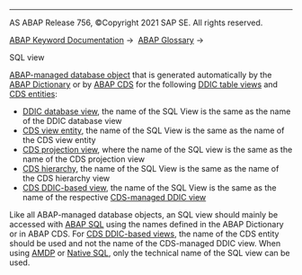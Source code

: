   

* * *

AS ABAP Release 756, ©Copyright 2021 SAP SE. All rights reserved.

[ABAP Keyword Documentation](javascript:call_link\('abenabap.htm'\)) →  [ABAP Glossary](javascript:call_link\('abenabap_glossary.htm'\)) → 

SQL view

[ABAP-managed database object](javascript:call_link\('abenabap_managed_db_object_glosry.htm'\) "Glossary Entry") that is generated automatically by the [ABAP Dictionary](javascript:call_link\('abenabap_dictionary_glosry.htm'\) "Glossary Entry") or by [ABAP CDS](javascript:call_link\('abenabap_cds_glosry.htm'\) "Glossary Entry") for the following [DDIC table views](javascript:call_link\('abentable_view_glosry.htm'\) "Glossary Entry") and [CDS entities](javascript:call_link\('abencds_entity_glosry.htm'\) "Glossary Entry"):

-   [DDIC database view](javascript:call_link\('abendatabase_view_glosry.htm'\) "Glossary Entry"), the name of the SQL View is the same as the name of the DDIC database view
-   [CDS view entity](javascript:call_link\('abencds_v2_view_glosry.htm'\) "Glossary Entry"), the name of the SQL View is the same as the name of the CDS view entity
-   [CDS projection view](javascript:call_link\('abencds_projection_view_glosry.htm'\) "Glossary Entry"), where the name of the SQL view is the same as the name of the CDS projection view
-   [CDS hierarchy](javascript:call_link\('abencds_hierarchy_glosry.htm'\) "Glossary Entry"), the name of the SQL View is the same as the name of the CDS hierarchy view
-   [CDS DDIC-based view](javascript:call_link\('abencds_v1_view_glosry.htm'\) "Glossary Entry"), the name of the SQL View is the same as the name of the respective [CDS-managed DDIC view](javascript:call_link\('abencds_mngdddic_view_glosry.htm'\) "Glossary Entry")

Like all ABAP-managed database objects, an SQL view should mainly be accessed with [ABAP SQL](javascript:call_link\('abenabap_sql_glosry.htm'\) "Glossary Entry") using the names defined in the ABAP Dictionary or in ABAP CDS. For [CDS DDIC-based views](javascript:call_link\('abencds_v1_view_glosry.htm'\) "Glossary Entry"), the name of the CDS entity should be used and not the name of the CDS-managed DDIC view. When using [AMDP](javascript:call_link\('abenamdp_glosry.htm'\) "Glossary Entry") or [Native SQL](javascript:call_link\('abennative_sql_glosry.htm'\) "Glossary Entry"), only the technical name of the SQL view can be used.